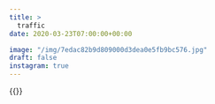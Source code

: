 ```yaml
---
title: >
  traffic
date: 2020-03-23T07:00:00+00:00

image: "/img/7edac82b9d809000d3dea0e5fb9bc576.jpg"
draft: false
instagram: true
---
```


{{<photo src="/img/7edac82b9d809000d3dea0e5fb9bc576.jpg">}}
